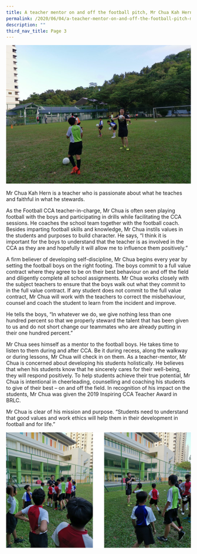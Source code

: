 ```yaml
---
title: A teacher mentor on and off the football pitch, Mr Chua Kah Hern
permalink: /2020/06/04/a-teacher-mentor-on-and-off-the-football-pitch-mr-chua-kah-hern/
description: ""
third_nav_title: Page 3
---
```

<img src="/images/IMG_20200224_075413-1024x768.jpeg">
<p>Mr Chua Kah Hern is a teacher who is passionate about what he teaches and faithful in what he stewards.</p>
<p>As the Football CCA teacher-in-charge, Mr Chua is often seen playing football with the boys and participating in drills while facilitating the CCA sessions. He coaches the school team together with the football coach. Besides imparting football skills and knowledge, Mr Chua instils values in the students and purposes to build character. He says, “I think it is important for the boys to understand that the teacher is as involved in the CCA as they are and hopefully it will allow me to influence them positively.”</p>
<p>A firm believer of developing self-discipline, Mr Chua begins every year by setting the football boys on the right footing. The boys commit to a full value contract where they agree to be on their best behaviour on and off the field and diligently complete all school assignments. Mr Chua works closely with the subject teachers to ensure that the boys walk out what they commit to in the full value contract. If any student does not commit to the full value contract, Mr Chua will work with the teachers to correct the misbehaviour, counsel and coach the student to learn from the incident and improve.</p>
<p>He tells the boys, “In whatever we do, we give nothing less than one hundred percent so that we properly steward the talent that has been given to us and do not short change our teammates who are already putting in their one hundred percent.”</p>
<p>Mr Chua sees himself as a mentor to the football boys. He takes time to listen to them during and after CCA. Be it during recess, along the walkway or during lessons, Mr Chua will check in on them. As a teacher-mentor, Mr Chua is concerned about developing his students holistically. He believes that when his students know that he sincerely cares for their well-being, they will respond positively. To help students achieve their true potential, Mr Chua is intentional in cheerleading, counselling and coaching his students to give of their best – on and off the field. In recognition of his impact on the students, Mr Chua was given the 2019 Inspiring CCA Teacher Award in BRLC.</p>
<p>Mr Chua is clear of his mission and purpose. “Students need to understand that good values and work ethics will help them in their development in football and for life.”</p>
<img src="/images/mrchua.jpg">